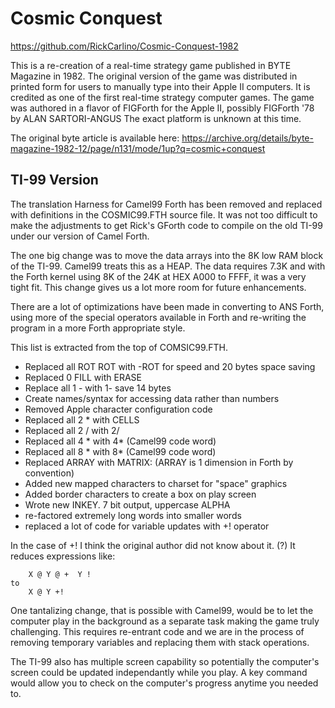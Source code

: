 # Cosmic Conquest

https://github.com/RickCarlino/Cosmic-Conquest-1982

This is a re-creation of a real-time strategy game published in BYTE Magazine in
1982. The original version of the game was distributed in printed form for
users to manually type into their Apple II computers. It is credited as one of
the first real-time strategy computer games. The game was authored in a flavor
of FIGForth for the Apple II, possibly FIGForth '78 by ALAN SARTORI-ANGUS
The exact platform is unknown at this time.

The original byte article is available here:
https://archive.org/details/byte-magazine-1982-12/page/n131/mode/1up?q=cosmic+conquest

## TI-99 Version 

The translation Harness for Camel99 Forth has been removed and replaced with
definitions in the COSMIC99.FTH source file. It was not too difficult to make
the adjustments to get Rick's GForth code to compile on the old TI-99 under our
version of Camel Forth.

The one big change was to move the data arrays into the 8K low RAM block of the
TI-99. Camel99 treats this as a HEAP. The data requires 7.3K and with the Forth
kernel using 8K of the 24K at HEX A000 to FFFF, it was a very tight fit.  This
change gives us a lot more room for future enhancements.

There are a lot of optimizations have been made in converting to ANS Forth,
using more of the special operators available in Forth and re-writing the 
program in a more Forth appropriate style.

This list is extracted from the top of COMSIC99.FTH.

- Replaced all ROT ROT  with -ROT for speed and 20 bytes space saving
- Replaced 0 FILL  with ERASE
- Replace all 1 -   with 1-  save  14 bytes
- Create names/syntax for accessing data rather than numbers
- Removed Apple character configuration code
- Replaced all 2 *  with CELLS
- Replaced all 2 /  with 2/
- Replaced all 4 *  with 4* (Camel99 code word)
- Replaced all 8 *  with 8* (Camel99 code word)
- Replaced ARRAY with MATRIX: (ARRAY is 1 dimension in Forth by convention)
- Added new mapped characters to charset for "space" graphics
- Added border characters to create a box on play screen
- Wrote new INKEY.  7 bit output, uppercase ALPHA
- re-factored extremely long words into smaller words
- replaced a lot of code for variable updates with +! operator

In the case of +! I think the original author did not know about it. (?)
It reduces expressions like:
```
    X @ Y @ +  Y ! 
to
    X @ Y +! 
```


One tantalizing change, that is possible with Camel99, would be to let the
computer play in the background as a separate task making the game truly
challenging. This requires re-entrant code and we are in the process of removing
temporary variables and replacing them with stack operations.  

The TI-99 also has multiple screen capability so potentially the computer's screen
could be updated independantly while you play. A key command would allow you to
check on the computer's progress anytime you needed to.
